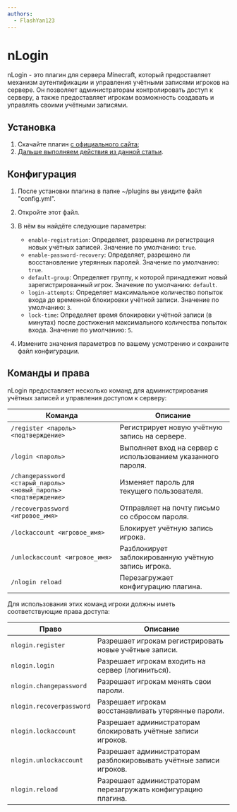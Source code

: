 ```yaml
---
authors: 
  - FlashYan123
---
```


# nLogin

nLogin - это плагин для сервера Minecraft, который предоставляет механизм аутентификации и управления учётными записями игроков на сервере. Он позволяет администраторам контролировать доступ к серверу, а также предоставляет игрокам возможность создавать и управлять своими учётными записями.

## Установка

1. Скачайте плагин [с официального сайта](https://www.nickuc.com/en/#plugins);
2. [Дальше выполняем действия из данной статьи](https://wiki.play2go.cloud/minecraft/installplugins).

## Конфигурация

1. После установки плагина в папке ~/plugins вы увидите файл "config.yml".
2. Откройте этот файл.
3. В нём вы найдёте следующие параметры:

   - `enable-registration`: Определяет, разрешена ли регистрация новых учётных записей. Значение по умолчанию: `true`.
   - `enable-password-recovery`: Определяет, разрешено ли восстановление утерянных паролей. Значение по умолчанию: `true`.
   - `default-group`: Определяет группу, к которой принадлежит новый зарегистрированный игрок. Значение по умолчанию: `default`.
   - `login-attempts`: Определяет максимальное количество попыток входа до временной блокировки учётной записи. Значение по умолчанию: `3`.
   - `lock-time`: Определяет время блокировки учётной записи (в минутах) после достижения максимального количества попыток входа. Значение по умолчанию: `5`.

4. Измените значения параметров по вашему усмотрению и сохраните файл конфигурации.

## Команды и права

nLogin предоставляет несколько команд для администрирования учётных записей и управления доступом к серверу:

| Команда                                                          | Описание                                                     |
| ---------------------------------------------------------------- | ------------------------------------------------------------ |
| `/register <пароль> <подтверждение>`                             | Регистрирует новую учётную запись на сервере.                |
| `/login <пароль>`                                                | Выполняет вход на сервер с использованием указанного пароля. |
| `/changepassword <старый_пароль> <новый_пароль> <подтверждение>` | Изменяет пароль для текущего пользователя.                   |
| `/recoverpassword <игровое_имя>`                                 | Отправляет на почту письмо со сбросом пароля.                |
| `/lockaccount <игровое_имя>`                                     | Блокирует учётную запись игрока.                             |
| `/unlockaccount <игровое_имя>`                                   | Разблокирует заблокированную учётную запись игрока.          |
| `/nlogin reload`                                                 | Перезагружает конфигурацию плагина.                          |

Для использования этих команд игроки должны иметь соответствующие права доступа:

| Право                    | Описание                                                           |
| ------------------------ | ------------------------------------------------------------------ |
| `nlogin.register`        | Разрешает игрокам регистрировать новые учётные записи.             |
| `nlogin.login`           | Разрешает игрокам входить на сервер (логиниться).                  |
| `nlogin.changepassword`  | Разрешает игрокам менять свои пароли.                              |
| `nlogin.recoverpassword` | Разрешает игрокам восстанавливать утерянные пароли.                |
| `nlogin.lockaccount`     | Разрешает администраторам блокировать учётные записи игроков.      |
| `nlogin.unlockaccount`   | Разрешает администраторам разблокировывать учётные записи игроков. |
| `nlogin.reload`          | Разрешает администраторам перезагружать конфигурацию плагина.      |
